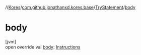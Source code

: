 //[Kores](../../../index.md)/[com.github.jonathanxd.kores.base](../index.md)/[TryStatement](index.md)/[body](body.md)

# body

[jvm]\
open override val [body](body.md): [Instructions](../../com.github.jonathanxd.kores/-instructions/index.md)
